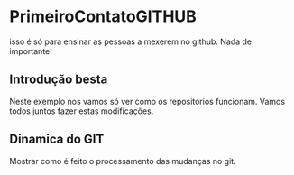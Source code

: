 # PrimeiroContatoGITHUB
isso é só para ensinar as pessoas a mexerem no github. Nada de importante!

## Introdução besta

Neste exemplo nos vamos só ver como os repositorios funcionam. Vamos todos juntos fazer estas modificações.

## Dinamica do GIT

Mostrar como é feito o processamento das mudanças no git.

